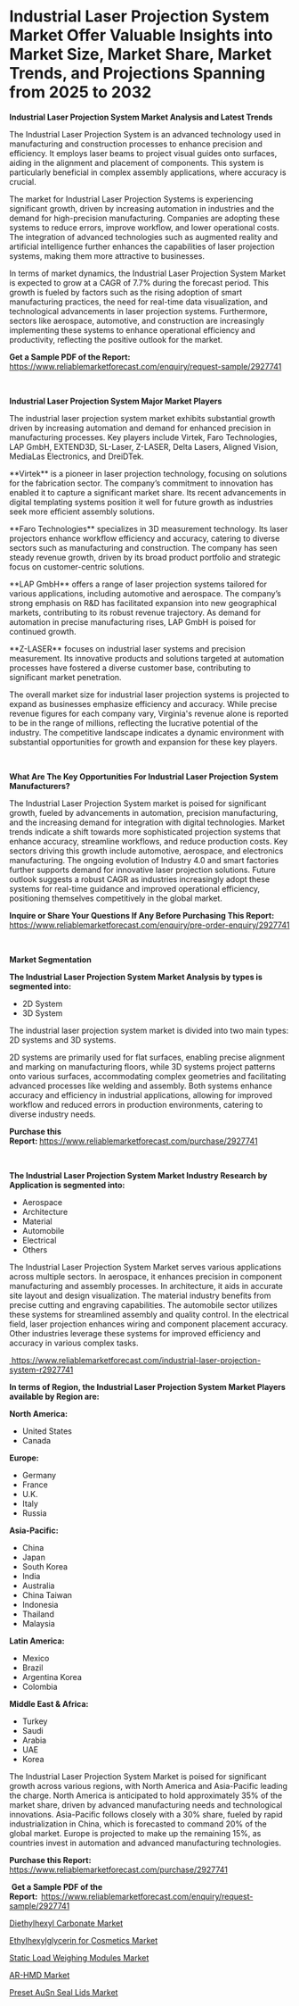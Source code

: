 <p><h1>Industrial Laser Projection System Market Offer Valuable Insights into Market Size, Market Share, Market Trends, and Projections Spanning from 2025 to 2032</h1></p><p><strong>Industrial Laser Projection System Market Analysis and Latest Trends</strong></p>
<p><p>The Industrial Laser Projection System is an advanced technology used in manufacturing and construction processes to enhance precision and efficiency. It employs laser beams to project visual guides onto surfaces, aiding in the alignment and placement of components. This system is particularly beneficial in complex assembly applications, where accuracy is crucial.</p><p>The market for Industrial Laser Projection Systems is experiencing significant growth, driven by increasing automation in industries and the demand for high-precision manufacturing. Companies are adopting these systems to reduce errors, improve workflow, and lower operational costs. The integration of advanced technologies such as augmented reality and artificial intelligence further enhances the capabilities of laser projection systems, making them more attractive to businesses.</p><p>In terms of market dynamics, the Industrial Laser Projection System Market is expected to grow at a CAGR of 7.7% during the forecast period. This growth is fueled by factors such as the rising adoption of smart manufacturing practices, the need for real-time data visualization, and technological advancements in laser projection systems. Furthermore, sectors like aerospace, automotive, and construction are increasingly implementing these systems to enhance operational efficiency and productivity, reflecting the positive outlook for the market.</p></p>
<p><strong>Get a Sample PDF of the Report:&nbsp;</strong> <a href="https://www.reliablemarketforecast.com/enquiry/request-sample/2927741?utm_campaign=1899&utm_medium=2&utm_source=Github&utm_content=ia&utm_term=12032025&utm_id=industrial-laser-projection-system">https://www.reliablemarketforecast.com/enquiry/request-sample/2927741</a></p>
<p>&nbsp;</p>
<p><strong>Industrial Laser Projection System Major Market Players</strong></p>
<p><p>The industrial laser projection system market exhibits substantial growth driven by increasing automation and demand for enhanced precision in manufacturing processes. Key players include Virtek, Faro Technologies, LAP GmbH, EXTEND3D, SL-Laser, Z-LASER, Delta Lasers, Aligned Vision, MediaLas Electronics, and DreiDTek.</p><p>**Virtek** is a pioneer in laser projection technology, focusing on solutions for the fabrication sector. The company’s commitment to innovation has enabled it to capture a significant market share. Its recent advancements in digital templating systems position it well for future growth as industries seek more efficient assembly solutions.</p><p>**Faro Technologies** specializes in 3D measurement technology. Its laser projectors enhance workflow efficiency and accuracy, catering to diverse sectors such as manufacturing and construction. The company has seen steady revenue growth, driven by its broad product portfolio and strategic focus on customer-centric solutions.</p><p>**LAP GmbH** offers a range of laser projection systems tailored for various applications, including automotive and aerospace. The company’s strong emphasis on R&D has facilitated expansion into new geographical markets, contributing to its robust revenue trajectory. As demand for automation in precise manufacturing rises, LAP GmbH is poised for continued growth.</p><p>**Z-LASER** focuses on industrial laser systems and precision measurement. Its innovative products and solutions targeted at automation processes have fostered a diverse customer base, contributing to significant market penetration. </p><p>The overall market size for industrial laser projection systems is projected to expand as businesses emphasize efficiency and accuracy. While precise revenue figures for each company vary, Virginia's revenue alone is reported to be in the range of millions, reflecting the lucrative potential of the industry. The competitive landscape indicates a dynamic environment with substantial opportunities for growth and expansion for these key players.</p></p>
<p>&nbsp;</p>
<p><strong>What Are The Key Opportunities For Industrial Laser Projection System Manufacturers?</strong></p>
<p><p>The Industrial Laser Projection System market is poised for significant growth, fueled by advancements in automation, precision manufacturing, and the increasing demand for integration with digital technologies. Market trends indicate a shift towards more sophisticated projection systems that enhance accuracy, streamline workflows, and reduce production costs. Key sectors driving this growth include automotive, aerospace, and electronics manufacturing. The ongoing evolution of Industry 4.0 and smart factories further supports demand for innovative laser projection solutions. Future outlook suggests a robust CAGR as industries increasingly adopt these systems for real-time guidance and improved operational efficiency, positioning themselves competitively in the global market.</p></p>
<p><strong>Inquire or Share Your Questions If Any Before Purchasing This Report:</strong> <a href="https://www.reliablemarketforecast.com/enquiry/pre-order-enquiry/2927741?utm_campaign=1899&utm_medium=2&utm_source=Github&utm_content=ia&utm_term=12032025&utm_id=industrial-laser-projection-system">https://www.reliablemarketforecast.com/enquiry/pre-order-enquiry/2927741</a></p>
<p>&nbsp;</p>
<p><strong>Market Segmentation</strong></p>
<p><strong>The Industrial Laser Projection System Market Analysis by types is segmented into:</strong></p>
<p><ul><li>2D System</li><li>3D System</li></ul></p>
<p><p>The industrial laser projection system market is divided into two main types: 2D systems and 3D systems. </p><p>2D systems are primarily used for flat surfaces, enabling precise alignment and marking on manufacturing floors, while 3D systems project patterns onto various surfaces, accommodating complex geometries and facilitating advanced processes like welding and assembly. Both systems enhance accuracy and efficiency in industrial applications, allowing for improved workflow and reduced errors in production environments, catering to diverse industry needs.</p></p>
<p><strong>Purchase this Report:&nbsp;</strong><a href="https://www.reliablemarketforecast.com/purchase/2927741?utm_campaign=1899&utm_medium=2&utm_source=Github&utm_content=ia&utm_term=12032025&utm_id=industrial-laser-projection-system">https://www.reliablemarketforecast.com/purchase/2927741</a></p>
<p>&nbsp;</p>
<p><strong>The Industrial Laser Projection System Market Industry Research by Application is segmented into:</strong></p>
<p><ul><li>Aerospace</li><li>Architecture</li><li>Material</li><li>Automobile</li><li>Electrical</li><li>Others</li></ul></p>
<p><p>The Industrial Laser Projection System Market serves various applications across multiple sectors. In aerospace, it enhances precision in component manufacturing and assembly processes. In architecture, it aids in accurate site layout and design visualization. The material industry benefits from precise cutting and engraving capabilities. The automobile sector utilizes these systems for streamlined assembly and quality control. In the electrical field, laser projection enhances wiring and component placement accuracy. Other industries leverage these systems for improved efficiency and accuracy in various complex tasks.</p></p>
<p><a href="https://www.reliablemarketforecast.com/industrial-laser-projection-system-r2927741?utm_campaign=1899&utm_medium=2&utm_source=Github&utm_content=ia&utm_term=12032025&utm_id=industrial-laser-projection-system">&nbsp;https://www.reliablemarketforecast.com/industrial-laser-projection-system-r2927741</a></p>
<p><strong>In terms of Region, the Industrial Laser Projection System Market Players available by Region are:</strong></p>
<p>
    <p> <strong> North America: </strong>
        <ul>
            <li>United States</li>
            <li>Canada</li>
        </ul>
        </p> 
    <p> <strong> Europe: </strong>
        <ul>
            <li>Germany</li>
            <li>France</li>
            <li>U.K.</li>
            <li>Italy</li>
            <li>Russia</li>
        </ul>
        </p> 
    <p> <strong> Asia-Pacific: </strong>
        <ul>
            <li>China</li>
            <li>Japan</li>
            <li>South Korea</li>
            <li>India</li>
            <li>Australia</li>
            <li>China Taiwan</li>
            <li>Indonesia</li>
            <li>Thailand</li>
            <li>Malaysia</li>
        </ul>
        </p> 
    <p> <strong> Latin America: </strong>
        <ul>
            <li>Mexico</li>
            <li>Brazil</li>
            <li>Argentina Korea</li>
            <li>Colombia</li>
        </ul>
        </p> 
    <p> <strong> Middle East & Africa: </strong>
        <ul>
            <li>Turkey</li>
            <li>Saudi</li>
            <li>Arabia</li>
            <li>UAE</li>
            <li>Korea</li>
        </ul>
    </p>
    </p>
<p><p>The Industrial Laser Projection System Market is poised for significant growth across various regions, with North America and Asia-Pacific leading the charge. North America is anticipated to hold approximately 35% of the market share, driven by advanced manufacturing needs and technological innovations. Asia-Pacific follows closely with a 30% share, fueled by rapid industrialization in China, which is forecasted to command 20% of the global market. Europe is projected to make up the remaining 15%, as countries invest in automation and advanced manufacturing technologies.</p></p>
<p><strong>Purchase this Report: </strong><a href="https://www.reliablemarketforecast.com/purchase/2927741?utm_campaign=1899&utm_medium=2&utm_source=Github&utm_content=ia&utm_term=12032025&utm_id=industrial-laser-projection-system">https://www.reliablemarketforecast.com/purchase/2927741</a></p>
<p>&nbsp;<strong>Get a Sample PDF of the Report:&nbsp;&nbsp;</strong><a href="https://www.reliablemarketforecast.com/enquiry/request-sample/2927741?utm_campaign=1899&utm_medium=2&utm_source=Github&utm_content=ia&utm_term=12032025&utm_id=industrial-laser-projection-system">https://www.reliablemarketforecast.com/enquiry/request-sample/2927741</a></p>
<p><strong></strong></p>
<p><p><a href="https://github.com/iontahoehlct/Market-Research-Report-List-1/blob/main/diethylhexyl-carbonate-market.md?utm_campaign=1899&utm_medium=2&utm_source=Github&utm_content=ia&utm_term=12032025&utm_id=industrial-laser-projection-system">Diethylhexyl Carbonate Market</a></p><p><a href="https://github.com/sahoolipko6f/Market-Research-Report-List-1/blob/main/ethylhexylglycerin-for-cosmetics-market.md?utm_campaign=1899&utm_medium=2&utm_source=Github&utm_content=ia&utm_term=12032025&utm_id=industrial-laser-projection-system">Ethylhexylglycerin for Cosmetics Market</a></p><p><a href="https://github.com/habyoneub/Market-Research-Report-List-1/blob/main/static-load-weighing-modules-market.md?utm_campaign=1899&utm_medium=2&utm_source=Github&utm_content=ia&utm_term=12032025&utm_id=industrial-laser-projection-system">Static Load Weighing Modules Market</a></p><p><a href="https://github.com/drissahrouk/Market-Research-Report-List-1/blob/main/ar-hmd-market.md?utm_campaign=1899&utm_medium=2&utm_source=Github&utm_content=ia&utm_term=12032025&utm_id=industrial-laser-projection-system">AR-HMD Market</a></p><p><a href="https://github.com/nxauwedaroui2/Market-Research-Report-List-1/blob/main/preset-ausn-seal-lids-market.md?utm_campaign=1899&utm_medium=2&utm_source=Github&utm_content=ia&utm_term=12032025&utm_id=industrial-laser-projection-system">Preset AuSn Seal Lids Market</a></p></p>